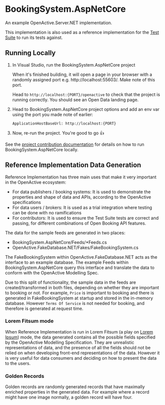 ﻿# BookingSystem.AspNetCore

An example OpenActive.Server.NET implementation.

This implementation is also used as a reference implementation for the [Test Suite](https://github.com/openactive/openactive-test-suite) to run its tests against.

## Running Locally

1. In Visual Studio, run the BookingSystem.AspNetCore project

    When it's finished building, it will open a page in your browser with a randomly assigned port e.g. http://localhost:55603/. Make note of this port.

    Head to `http://localhost:{PORT}/openactive` to check that the project is running correctly. You should see an Open Data landing page.
2. Head to BookingSystem.AspNetCore project options and add an env var using the port you made note of earlier:

    `ApplicationHostBaseUrl: http://localhost:{PORT}`
3. Now, re-run the project. You're good to go 👍

See the [project contribution documentation](/CONTRIBUTING.md) for details on how to run BookingSystem.AspNetCore locally.

## Reference Implementation Data Generation

Reference Implementation has three main uses that make it very important in the OpenActive ecosystem:
- For data publishers / booking systems: It is used to demonstrate the properties and shape of data and APIs, according to the OpenActive specifications
- For data users / brokers: It is used as a trial integration where testing can be done with no ramifications
- For contributors: It is used to ensure the Test Suite tests are correct and passing, for different combinations of Open Booking API features.

The data for the sample feeds are generated in two places:
- BookingSystem.AspNetCore/Feeds/*Feeds.cs
- OpenActive.FakeDatabase.NET/Fakes/FakeBookingSystem.cs

The FakeBookingSystem within OpenActive.FakeDatabase.NET acts as the interface to an example database.
The example Feeds within BookingSystem.AspNetCore query this interface and translate the data to conform with the OpenActive Modelling Spec.

Due to this split of functionality, the sample data in the feeds are created/transformed in both files, depending on whether they are important to booking
or not. For example, `Price` is important to booking and there is generated in FakeBookingSystem at startup and stored in the in-memory database. However `Terms Of Service` is not
needed for booking, and therefore is generated at request time.

### Lorem Fitsum mode
When Reference Implementation is run in Lorem Fitsum (a play on [Lorem Ipsum](https://en.wikipedia.org/wiki/Lorem_ipsum)) mode, the data generated contains all the possible fields specified by the OpenActive Modelling Specification.
They are unrealistic representations of data, and the presence of all the fields should not be relied on when developing front-end representations of the data.
However it is very useful for data consumers and deciding on how to present the data to the users.

### Golden Records
Golden records are randomly generated records that have maximally enriched properties in the generated data. For example where a record might have one image normally, a golden record will have four.

